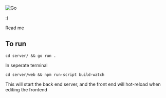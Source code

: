 ![Go](https://github.com/jak103/uno/workflows/Go/badge.svg?branch=master)

:(

Read me

## To run 

`cd server/ && go run .`

In seperate terminal

`cd server/web && npm run-script build-watch`

This will start the back end server, and the front end will hot-reload when editing the frontend
